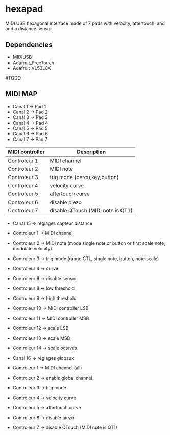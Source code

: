 # hexapad
MIDI USB hexagonal interface made of 7 pads with velocity, aftertouch, and and a distance sensor

## Dependencies

* MIDIUSB
* Adafruit_FreeTouch
* Adafruit_VL53L0X

#TODO

## MIDI MAP

* Canal 1 -> Pad 1
* Canal 2 -> Pad 2
* Canal 3 -> Pad 3
* Canal 4 -> Pad 4
* Canal 5 -> Pad 5
* Canal 6 -> Pad 6
* Canal 7 -> Pad 7

|MIDI controller| Description|
|---|---|
| Controleur 1 | MIDI channel |
| Controleur 2 | MIDI note |
| Controleur 3 | trig mode (percu,key,button) |
| Controleur 4 | velocity curve |
| Controleur 5 | aftertouch curve |
| Controleur 6 | disable piezo |
| Controleur 7 | disable QTouch (MIDI note is QT1) |

* Canal 15 -> réglages capteur distance

* Controleur 1 -> MIDI channel
* Controleur 2 -> MIDI note (mode single note or button or first scale note, modulate velocity)
* Controleur 3 ->  trig mode (range CTL, single note, button, note scale)
* Controleur 4 -> curve
* Controleur 6 -> disable sensor
* Controleur 8 -> low threshold
* Controleur 9 -> high threshold
* Controleur 10 -> MIDI controller LSB
* Controleur 11 -> MIDI controller MSB
* Controleur 12 -> scale LSB
* Controleur 13 -> scale MSB
* Controleur 14 -> scale octaves

* Canal 16 -> réglages globaux

* Controleur 1 -> MIDI channel (all)
* Controleur 2 -> enable global channel
* Controleur 3 -> trig mode
* Controleur 4 -> velocity curve
* Controleur 5 -> aftertouch curve
* Controleur 6 -> disable piezo
* Controleur 7 -> disable QTouch (MIDI note is QT1)
